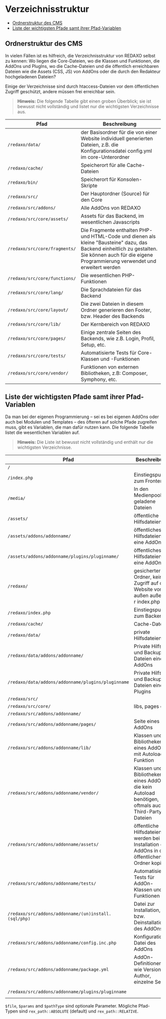 # Verzeichnisstruktur

- [Ordnerstruktur des CMS](#ordnerstruktur)
- [Liste der wichtigsten Pfade samt ihrer Pfad-Variablen](#liste-der-pfade)

<a name="ordnerstruktur"></a>
## Ordnerstruktur des CMS

In vielen Fällen ist es hilfreich, die Verzeichnisstruktur von REDAXO selbst zu kennen: Wo liegen die Core-Dateien, wo die Klassen und Funktionen, die AddOns und PlugIns, wo die Cache-Dateien und die öffentlich erreichbaren Dateien wie die Assets (CSS, JS) von AddOns oder die durch den Redakteur hochgeladenen Dateien? 

Einige der Verzeichnisse sind durch htaccess-Dateien vor dem öffentlichen Zugriff geschützt, andere müssen frei erreichbar sein.

> **Hinweis:** Die folgende Tabelle gibt einen groben Überblick; sie ist bewusst nicht vollständig und listet nur die wichtigsten Verzeichnisse aus.

| Pfad | Beschreibung |
| ------------- | ------------- |
| `/redaxo/data/` | der Basisordner für die von einer Website individuell generierten Dateien, z.B. die Konfigurationsdatei config.yml im core-Unterordner |
| `/redaxo/cache/` | Speicherort für alle Cache-Dateien |
| `/redaxo/bin/` | Speicherort für Konsolen-Skripte |
| `/redaxo/src/` | Der Hauptordner (Source) für den Core |
| `/redaxo/src/addons/` | Alle AddOns von REDAXO |
| `/redaxo/src/core/assets/` | Assets für das Backend, im wesentlichen Javascripts |
| `/redaxo/src/core/fragments/` | Die Fragmente enthalten PHP- und HTML-Code und dienen als kleine "Bausteine" dazu, das Backend einheitlich zu gestalten. Sie können auch für die eigene Programmierung verwendet und erweitert werden |
| `/redaxo/src/core/functions/` | Die wesentlichen PHP-Funktionen |
| `/redaxo/src/core/lang/` | Die Sprachdateien für das Backend |
| `/redaxo/src/core/layout/` | Die zwei Dateien in diesem Ordner generieren den Footer, bzw. Header des Backends |
| `/redaxo/src/core/lib/` | Der Kernbereich von REDAXO |
| `/redaxo/src/core/pages/` | Einige zentrale Seiten des Backends, wie z.B. Login, Profil, Setup, etc. |
| `/redaxo/src/core/tests/` | Automatisierte Tests für Core-Klassen und -Funktionen |
| `/redaxo/src/core/vendor/` | Funktionen von externen Bibliotheken, z.B: Composer, Symphony, etc. |

<a name="hinweise"></a>
## Liste der wichtigsten Pfade samt ihrer Pfad-Variablen

Da man bei der eigenen Programmierung – sei es bei eigenen AddOns oder auch bei Modulen und Templates – des öfteren auf solche Pfade zugreifen muss, gibt es Variablen, die man dafür nutzen kann. Die folgende Tabelle listet die wesentlichen Variablen auf.

> **Hinweis:** Die Liste ist bewusst nicht vollständig und enthält nur die wichtigsten Verzeichnisse.

| Pfad | Beschreibung | Pfad-Variable |
| ------------- | ------------- | ------------- |
| `/` | | `rex_path::frontend($file, $pathType)` |
| `/index.php` | Einstiegspunkt zum Frontend | `rex_path::frontendController($params)` |
| `/media/`  | In den Medienpool geladene Dateien | `rex_path::media($file, $pathType)` |
| `/assets/` | öffentliche Hilfsdateien | `rex_path::assets($file, $pathType)` |
| `/assets/addons/addonname/` | öffentliches Hilfsdateien eine AddOns | `rex_path::addonAssets($addon, $file, $pathType)` |
| `/assets/addons/addonname/plugins/pluginname/` | öffentliches Hilfsdateien eine AddOns | `rex_path::pluginAssets($addon, $plugin, $file, $pathType)` |
| `/redaxo/` | gesicherter Ordner, kein Zugriff auf die Website von außen außer zu r index.php | `rex_path::backend($file, $pathType)` |
| `/redaxo/index.php` | Einstiegspunkt zum Backend | `rex_path::backendController($params)` |
| `/redaxo/cache/` | Cache-Dateien | `rex_path::cache($file)` |
| `/redaxo/data/` | private Hilfsdateien | `rex_path::data($file)` |
| `/redaxo/data/addons/addonname/` | Private Hilfs- und Backup-Dateien eines AddOns | `rex_path::addonData($addon, $file)` |
| `/redaxo/data/addons/addonname/plugins/pluginname` | Private Hilfs- und Backup-Dateien eines Plugins | `rex_path::pluginData($addon, $plugin, $file)` |
| `/redaxo/src/` | | `rex_path::src($file)` |
| `/redaxo/src/core/` | libs, pages of  | `rex_path::core($file)` |
| `/redaxo/src/addons/addonname/` | | `rex_path::addon($addon, $file)` |
| `/redaxo/src/addons/addonname/pages/` | Seite eines AddOns | `rex_path::addon($addon, $file).'pages/'` |
| `/redaxo/src/addons/addonname/lib/` | Klassen und Bibliotheken eines AddOns, mit Autoload-Funktion | `rex_path::addon($addon, $file).'lib/'` |
| `/redaxo/src/addons/addonname/vendor/` | Klassen und Bibliotheken eines AddOns, die kein Autoload benötigen, oftmals auch Third-Party-Dateien | `rex_path::addon($addon, $file).'vendor/'` |
| `/redaxo/src/addons/addonname/assets/` | öffentliche Hilfsdateien, sie werden bei der Installation des AddOns in den öffentlichen Ordner kopiert | `rex_path::addon($addon, $file).'assets/'` |
| `/redaxo/src/addons/addonname/tests/` | Automatisierte Tests für AddOn-Klassen und -Funktionen | `rex_path::addon($addon, $file).'tests/'` |
| `/redaxo/src/addons/addonname/(un)install.(sql/php)` | Datei zur Installation, bzw. Deinstallation des AddOns | z.B. `rex_path::addon($addon, $file).'install.php'` |
| `/redaxo/src/addons/addonname/config.inc.php` | Konfigurations-Datei des AddOns | `rex_path::addon($addon, $file).'config.inc.php'` |
| `/redaxo/src/addons/addonname/package.yml` | AddOn-Definitionen wie Version, Author, einzelne Seiten | `rex_path::addon($addon, $file).'package.yml'` |
| `/redaxo/src/addons/addonname/plugins/pluginname` | | `rex_path::plugin($addon, $plugin, $file)` |

`$file`, `$params` and `$pathType` sind optionale Parameter. 
Mögliche Pfad-Typen sind `rex_path::ABSOLUTE` (default) und `rex_path::RELATIVE`.

